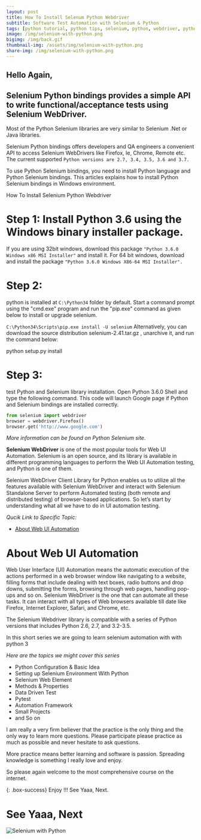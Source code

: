 ```yaml
---
layout: post
title: How To Install Selenum Python Webdriver   
subtitle: Software Test Automation with Selenium & Python
tags: [python tutorial, python tips, selenium, python, webdriver, python selenium webdriver]
image: /img/selenium-with-python.png
bigimg: /img/back.gif
thumbnail-img: /assets/img/selenium-with-python.png
share-img: /img/selenium-with-python.png
---
```


## Hello Again, 


## Selenium Python bindings provides a simple API to write functional/acceptance tests using Selenium WebDriver.
Most of the Python Selenium libraries are very similar to Selenium .Net or Java libraries. 

Selenium Python bindings offers developers and QA engineers  a convenient API to access Selenium WebDrivers like Firefox, Ie, Chrome, Remote etc.
The current supported ``` Python versions are 2.7, 3.4, 3.5, 3.6 and 3.7. ```

To use Python Selenium bindings, you need to install Python language and Python Selenium bindings. This articles explains how to install Python Selenium bindings in Windows environment.

How To Install Selenium Python Webdriver
# Step 1: Install Python 3.6 using the Windows binary installer package.
If you are using 32bit windows, download this package ``` "Python 3.6.0 Windows x86 MSI Installer" ``` and install it.
For 64 bit windows, download and install the package ``` "Python 3.6.0 Windows X86-64 MSI Installer". ```

# Step 2: 
python is installed at ``` C:\Python34 ``` folder by default. 
Start a command prompt using the "cmd.exe" program and run the "pip.exe" command as given below to install or upgrade selenium. 

``` C:\Python34\Scripts\pip.exe install -U selenium ```
Alternatively, you can download the source distribution selenium-2.41.tar.gz , unarchive it, and run the command below:

python setup.py install
# Step 3:  
test Python and Selenium library installation. Open Python 3.6.0 Shell and type the following command.
This code will launch Google page if Python and Selenium bindings are installed correctly. 

```py
from selenium import webdriver
browser = webdriver.Firefox()
browser.get('http://www.google.com')
```
*More information can be found on Python Selenium site.*



**Selenium WebDriver** is one of the most popular tools for Web UI Automation. Selenium is an open source, and its library is available in different programming languages to perform the Web UI Automation testing, and Python is one of them.

Selenium WebDriver Client Library for Python enables us to utilize all the features available with Selenium WebDriver and interact with Selenium Standalone Server to perform Automated testing (both remote and distributed testing) of browser-based applications. So let’s start by understanding what all we have to do in UI automation testing.

_Qucik Link to Specific Topic:_

- [About Web UI Automation](#about-web-ui-automation)

# About Web UI Automation

Web User Interface (UI) Automation means the automatic execution of the actions performed in a web browser window like navigating to a website, filling forms that include dealing with text boxes, radio buttons and drop downs, submitting the forms, browsing through web pages, handling pop-ups and so on. Selenium WebDriver is the one that can automate all these tasks. It can interact with all types of Web browsers available till date like Firefox, Internet Explorer, Safari, and Chrome, etc.

The Selenium Webdriver library is compatible with a series of Python versions that includes Python 2.6, 2.7, and 3.2-3.5.

In this short series we are going to learn selenium automation with with python 3

_Here are the topics we might cover this series_

- Python Configuration & Basic Idea
- Setting up Selenium Environment With Python
- Selenium Web Element
- Methods & Properties
- Data Driven Test
- Pytest
- Automation Framework
- Small Projects
- and So on



I am really a very firm believer that the practice is the only thing and the only way to learn more questions. Please participate please practice as much as possible and never hesitate to ask questions.

More practice means better learning and software is passion. Spreading knowledge is something I really love and enjoy.

So please again welcome to the most comprehensive course on the internet.

{: .box-success}
Enjoy !!!
See Yaaa, Next.


# See Yaaa, Next 

![Selenium with Python](/img/selenium-with-python.png "Selenium with Python")
